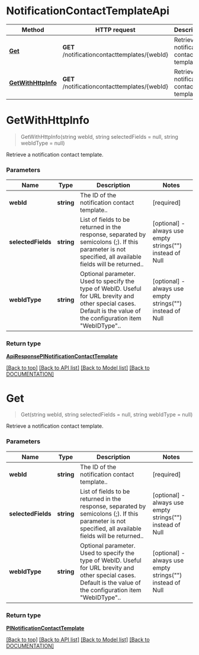 # NotificationContactTemplateApi

Method | HTTP request | Description
------------ | ------------- | -------------
[**Get**](NotificationContactTemplateApi.md#get) | **GET** /notificationcontacttemplates/{webId} | Retrieve a notification contact template.
[**GetWithHttpInfo**](NotificationContactTemplateApi.md#getwithhttpinfo) | **GET** /notificationcontacttemplates/{webId} | Retrieve a notification contact template.


# **GetWithHttpInfo**
> GetWithHttpInfo(string webId, string selectedFields = null, string webIdType = null)

Retrieve a notification contact template.

### Parameters

Name | Type | Description | Notes
------------- | ------------- | ------------- | -------------
 **webId** | **string**| The ID of the notification contact template.. | [required]
 **selectedFields** | **string**| List of fields to be returned in the response, separated by semicolons (;). If this parameter is not specified, all available fields will be returned.. | [optional] - always use empty strings("") instead of Null
 **webIdType** | **string**| Optional parameter. Used to specify the type of WebID. Useful for URL brevity and other special cases. Default is the value of the configuration item "WebIDType".. | [optional] - always use empty strings("") instead of Null


### Return type

[**ApiResponsePINotificationContactTemplate**](../Response/ApiResponsePINotificationContactTemplate.md)

[[Back to top]](#) [[Back to API list]](../../DOCUMENTATION.md#documentation-for-api-endpoints) [[Back to Model list]](../../DOCUMENTATION.md#documentation-for-models) [[Back to DOCUMENTATION]](../../DOCUMENTATION.md)

# **Get**
> Get(string webId, string selectedFields = null, string webIdType = null)

Retrieve a notification contact template.

### Parameters

Name | Type | Description | Notes
------------- | ------------- | ------------- | -------------
 **webId** | **string**| The ID of the notification contact template.. | [required]
 **selectedFields** | **string**| List of fields to be returned in the response, separated by semicolons (;). If this parameter is not specified, all available fields will be returned.. | [optional] - always use empty strings("") instead of Null
 **webIdType** | **string**| Optional parameter. Used to specify the type of WebID. Useful for URL brevity and other special cases. Default is the value of the configuration item "WebIDType".. | [optional] - always use empty strings("") instead of Null


### Return type

[**PINotificationContactTemplate**](../Model/PINotificationContactTemplate.md)

[[Back to top]](#) [[Back to API list]](../../DOCUMENTATION.md#documentation-for-api-endpoints) [[Back to Model list]](../../DOCUMENTATION.md#documentation-for-models) [[Back to DOCUMENTATION]](../../DOCUMENTATION.md)

